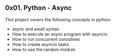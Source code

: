 ## 0x01. Python - Async
This project covers the following concepts in python:
- async and await syntax
- How to execute an async program with asyncio
- How to run concurrent coroutines
- How to create asyncio tasks
- How to use the random module
